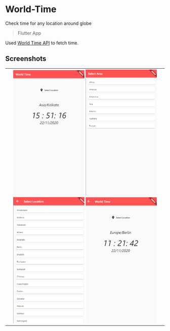 # World-Time

Check time for any location around globe
> Flutter App

Used [World Time API][api] to fetch time.

## Screenshots

<table>
<th>
<img src="https://github.com/ajaygalagali/World-Time-Flutter-App/blob/master/screenshots/ss1.png?raw=true" alt="screenshot 1" height=400/>
<img src="https://github.com/ajaygalagali/World-Time-Flutter-App/blob/master/screenshots/ss2.png?raw=true" alt="screenshot 1" height=400/>
<img src="https://github.com/ajaygalagali/World-Time-Flutter-App/blob/master/screenshots/ss3.png?raw=true" alt="screenshot 1" height=400/>
<img src="https://github.com/ajaygalagali/World-Time-Flutter-App/blob/master/screenshots/ss4.png?raw=true" alt="screenshot 1" height=400/>
</th>
</table>

[api]:https://worldtimeapi.org/